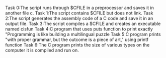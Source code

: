 Task 0:The script runs through $CFILE in a preprocessor and saves it in another file c.
Task 1:The script contains $CFILE but does not link.
Task 2:The script generates the assembly code of a C code and save it in an output file.
Task 3:The script compiles a $CFILE and creates an executable named cisfun
Task 4:C program that uses puts function to print exactly "Programming is like building a multilingual puzzle
Task 5:C program prints "with proper grammar, but the outcome is a piece of art," using printf function
Task 6:The C program prints the size of various types on the computer it is compiled and run on.
